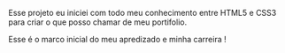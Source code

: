 Esse projeto eu iniciei com todo meu conhecimento entre HTML5 e CSS3 para criar o que posso chamar de meu portifolio.

Esse é o marco inicial do meu apredizado e minha carreira !
